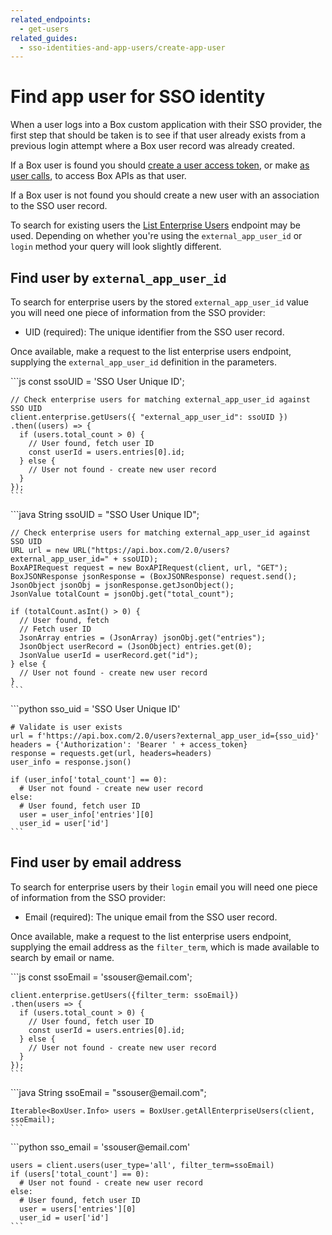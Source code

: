 ```yaml
---
related_endpoints:
  - get-users
related_guides:
  - sso-identities-and-app-users/create-app-user
---
```


# Find app user for SSO identity

When a user logs into a Box custom application with their SSO provider, the
first step that should be taken is to see if that user already exists from a
previous login attempt where a Box user record was already created. 

If a Box user is found you should
[create a user access token](guide://authentication/jwt/user-access-tokens/),
or make [as user calls](guide://authentication/jwt/as-user/), to access Box
APIs as that user.

If a Box user is not found you should create a new user with an association to
the SSO user record. 

To search for existing users the [List Enterprise Users](ref://get-users/)
endpoint may be used. Depending on whether you're using the
`external_app_user_id` or `login` method your query will look slightly
different.

## Find user by `external_app_user_id`

To search for enterprise users by the stored `external_app_user_id` value you
will need one piece of information from the SSO provider:

* UID (required): The unique identifier from the SSO user record.

Once available, make a request to the list enterprise users endpoint, supplying
the `external_app_user_id` definition in the parameters.

<Tabs>
  <Tab title='Node'>
    ```js
    const ssoUID = 'SSO User Unique ID';

    // Check enterprise users for matching external_app_user_id against SSO UID
    client.enterprise.getUsers({ "external_app_user_id": ssoUID })
    .then((users) => {
      if (users.total_count > 0) {
        // User found, fetch user ID
        const userId = users.entries[0].id;
      } else {
        // User not found - create new user record
      }
    });
    ```
  </Tab>
  <Tab title='Java'>
    ```java
    String ssoUID = "SSO User Unique ID";

    // Check enterprise users for matching external_app_user_id against SSO UID
    URL url = new URL("https://api.box.com/2.0/users?external_app_user_id=" + ssoUID);
    BoxAPIRequest request = new BoxAPIRequest(client, url, "GET");
    BoxJSONResponse jsonResponse = (BoxJSONResponse) request.send();
    JsonObject jsonObj = jsonResponse.getJsonObject();
    JsonValue totalCount = jsonObj.get("total_count");

    if (totalCount.asInt() > 0) {
      // User found, fetch 
      // Fetch user ID
      JsonArray entries = (JsonArray) jsonObj.get("entries");
      JsonObject userRecord = (JsonObject) entries.get(0);
      JsonValue userId = userRecord.get("id");
    } else {
      // User not found - create new user record
    }
    ```
  </Tab>
  <Tab title='Python'>
    ```python
    sso_uid = 'SSO User Unique ID'

    # Validate is user exists
    url = f'https://api.box.com/2.0/users?external_app_user_id={sso_uid}'
    headers = {'Authorization': 'Bearer ' + access_token}
    response = requests.get(url, headers=headers)
    user_info = response.json()

    if (user_info['total_count'] == 0):
      # User not found - create new user record
    else:
      # User found, fetch user ID
      user = user_info['entries'][0]
      user_id = user['id']
    ```
  </Tab>
</Tabs>

## Find user by email address

To search for enterprise users by their `login` email you
will need one piece of information from the SSO provider:

* Email (required): The unique email from the SSO user record.

Once available, make a request to the list enterprise users endpoint, supplying
the email address as the `filter_term`, which is made available to search by
email or name.

<Tabs>
  <Tab title='Node'>
    ```js
    const ssoEmail = 'ssouser@email.com';

    client.enterprise.getUsers({filter_term: ssoEmail})
    .then(users => {
      if (users.total_count > 0) {
        // User found, fetch user ID
        const userId = users.entries[0].id;
      } else {
        // User not found - create new user record
      }
    });
    ```
  </Tab>
  <Tab title='Java'>
    ```java
    String ssoEmail = "ssouser@email.com";

    Iterable<BoxUser.Info> users = BoxUser.getAllEnterpriseUsers(client, ssoEmail);
    ```
  </Tab>
  <Tab title='Python'>
    ```python
    sso_email = 'ssouser@email.com'

    users = client.users(user_type='all', filter_term=ssoEmail)
    if (users['total_count'] == 0):
      # User not found - create new user record
    else:
      # User found, fetch user ID
      user = users['entries'][0]
      user_id = user['id']
    ```
  </Tab>
</Tabs>
